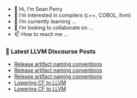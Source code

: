 - 👋 Hi, I’m Sean Perry
- 👀 I’m interested in compilers (c++, COBOL, llvm)
- 🌱 I’m currently learning ...
- 💞️ I’m looking to collaborate on ...
- 📫 How to reach me ...

<!---
s66perry/s66perry is a ✨ special ✨ repository because its `README.md` (this file) appears on your GitHub profile.
You can click the Preview link to take a look at your changes.
--->
### 📕 Latest LLVM Discourse Posts

<!-- DISCOURSE-LLVM:START -->
- [Release artifact naming conventions](https://discourse.llvm.org/t/release-artifact-naming-conventions/63872#post_3)
- [Release artifact naming conventions](https://discourse.llvm.org/t/release-artifact-naming-conventions/63872#post_2)
- [Release artifact naming conventions](https://discourse.llvm.org/t/release-artifact-naming-conventions/63872#post_1)
- [Lowering CF to LLVM](https://discourse.llvm.org/t/lowering-cf-to-llvm/63863#post_4)
- [Lowering CF to LLVM](https://discourse.llvm.org/t/lowering-cf-to-llvm/63863#post_3)
<!-- DISCOURSE-LLVM:END -->
